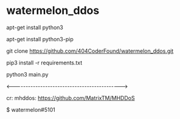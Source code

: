 # watermelon_ddos

apt-get install python3

apt-get install python3-pip

git clone https://github.com/404CoderFound/watermelon_ddos.git

pip3 install -r requirements.txt

python3 main.py

<-------------------------------------------->

cr: mhddos: https://github.com/MatrixTM/MHDDoS

$ watermelon#5101
